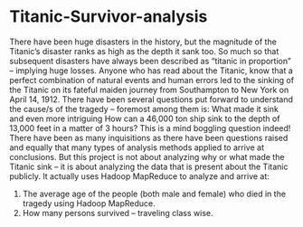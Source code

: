 # Titanic-Survivor-analysis
There have been huge disasters in the history, but the magnitude of the Titanic’s disaster ranks as high as the depth it sank too. So much so that subsequent disasters have always been described as “titanic in proportion” – implying huge losses. Anyone who has read about the Titanic, know that a perfect combination of natural events and human errors led to the sinking of the Titanic on its fateful maiden journey from Southampton to New York on April 14, 1912. There have been several questions put forward to understand the cause/s of the tragedy – foremost among them is: What made it sink and even more intriguing How can a 46,000 ton ship sink to the depth of 13,000 feet in a matter of 3 hours? This is a mind boggling question indeed! There have been as many inquisitions as there have been questions raised and equally that many types of analysis methods applied to arrive at conclusions. But this project is not about analyzing why or what made the Titanic sink – it is about analyzing the data that is present about the Titanic publicly.
It actually uses Hadoop MapReduce to analyze and arrive at:
1. The average age of the people (both male and female) who died in the tragedy using Hadoop MapReduce.
2. How many persons survived – traveling class wise.
